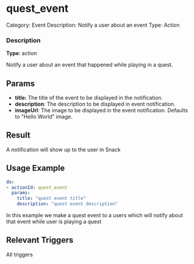 # quest_event

Category: Event
Description: Notify a user about an event
Type: Action

### Description

**Type**: action

Notify a user about an event that happened while playing in a quest.

## Params

- **title:** The title of the event to be displayed in the notification.
- **description**: The description to be displayed in event notification. 
- **imageUrl**: The image to be displayed in the event notification. Defaults to "Hello World" image. 

## Result

A notification will show up to the user in Snack

## Usage Example

```yaml
do:
- actionId: quest_event
  params:
    title: "quest event title"
    description: "quest event description"
```

In this example we make a quest event to a users which will notify about that event while user is playing a quest 
## Relevant Triggers

All triggers
